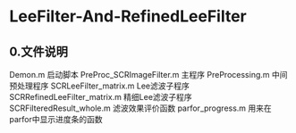 # LeeFilter-And-RefinedLeeFilter
## 0.文件说明
Demon.m				启动脚本
PreProc_SCRImageFilter.m		主程序
PreProcessing.m			中间预处理程序
SCRLeeFilter_matrix.m		Lee滤波子程序
SCRRefinedLeeFilter_matrix.m		精细Lee滤波子程序
SCRFilteredResult_whole.m		滤波效果评价函数
parfor_progress.m			用来在parfor中显示进度条的函数
